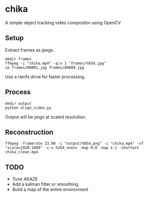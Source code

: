 # chika

A simple object tracking video compositor using OpenCV

## Setup

Extract frames as jpegs.

```
mkdir frames
ffmpeg -i "chika.mp4" -q:v 1 "frames/%05d.jpg"
cp frames/00001.jpg frames/00000.jpg
```

Use a ramfs drive for faster processing.

## Process

```
mkdir output
python align_video.py
```

Output will be pngs at scaled resolution.

## Reconstruction

```
ffmpeg -framerate 23.98 -i "output/%05d.png" -i "chika.mp4" -vf "scale=1920:1080" -c:v h264_nvenc -map 0:0 -map 1:1 -shortest chika_clean.mp4
```

## TODO

* Tune AKAZE
* Add a kalman filter or smoothing
* Build a map of the entire environment
